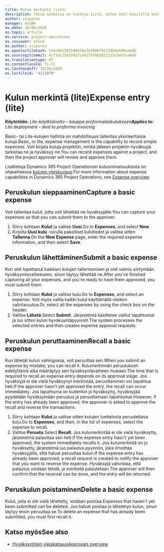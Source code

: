 ```yaml
---
title: Kulun merkintä (lite)
description: Tässä aiheessa on tietoja siitä, miten voit käsitellä kulumerkintöjä lite-ympäristössä.
author: stsporen
manager: AnnBe
ms.date: 10/06/2020
ms.topic: article
ms.service: project-operations
ms.reviewer: kfend
ms.author: stsporen
ms.openlocfilehash: 536c961593599df8e7e2986f92259b0e690eae8b
ms.sourcegitcommit: 4cf1dc1561b92fca4175f0b3813133c5e63ce8e6
ms.translationtype: HT
ms.contentlocale: fi-FI
ms.lasthandoff: 10/28/2020
ms.locfileid: "4121079"
---
```

# <a name="expense-entry-lite"></a><span data-ttu-id="ec43b-103">Kulun merkintä (lite)</span><span class="sxs-lookup"><span data-stu-id="ec43b-103">Expense entry (lite)</span></span>

<span data-ttu-id="ec43b-104">_**Käytetään:** Lite-käyttöönotto – kauppa proformalaskutukseen_</span><span class="sxs-lookup"><span data-stu-id="ec43b-104">_**Applies to:** Lite deployment - deal to proforma invoicing_</span></span>

<span data-ttu-id="ec43b-105">Basic- tai Lite-kulujen hallinta on mahdollisuus tallentaa yksinkertaisia kuluja.</span><span class="sxs-lookup"><span data-stu-id="ec43b-105">Basic, or lite, expense management is the capability to record simple expenses.</span></span> <span data-ttu-id="ec43b-106">Voit kirjata kuluja projektiin, minkä jälkeen projektin hyväksyjä tarkistaa ne ja hyväksyy ne.</span><span class="sxs-lookup"><span data-stu-id="ec43b-106">You can record expenses against a project, and then the project approver will review and approve them.</span></span>

<span data-ttu-id="ec43b-107">Lisätietoja Dynamics 365 Project Operationsin kuluominaisuuksista on ohjeaiheessa [kulujen yleiskuvaus](expense-overview.md).</span><span class="sxs-lookup"><span data-stu-id="ec43b-107">For more information about expense capabilities in Dynamics 365 Project Operations, see [Expense overview](expense-overview.md).</span></span>

## <a name="capture-a-basic-expense"></a><span data-ttu-id="ec43b-108">Peruskulun sieppaaminen</span><span class="sxs-lookup"><span data-stu-id="ec43b-108">Capture a basic expense</span></span>

<span data-ttu-id="ec43b-109">Voit tallentaa kulut, jotta voit lähettää ne hyväksyjälle.</span><span class="sxs-lookup"><span data-stu-id="ec43b-109">You can capture your expenses so that you can submit them to the approver.</span></span>

1. <span data-ttu-id="ec43b-110">Siirry kohtaan **Kulut** ja valitse **Uusi**.</span><span class="sxs-lookup"><span data-stu-id="ec43b-110">Go to **Expenses**, and select **New**.</span></span>
2. <span data-ttu-id="ec43b-111">Kirjoita **Uusi kulu** -sivulla pakolliset kulutiedot ja valitse sitten **Tallenna**.</span><span class="sxs-lookup"><span data-stu-id="ec43b-111">On the **New Expense** page, enter the required expense information, and then select **Save**.</span></span>

## <a name="submit-a-basic-expense"></a><span data-ttu-id="ec43b-112">Peruskulun lähettäminen</span><span class="sxs-lookup"><span data-stu-id="ec43b-112">Submit a basic expense</span></span>

<span data-ttu-id="ec43b-113">Kun olet lopettanut kaikkien kulujen tallentamisen ja olet valmis siirtymään hyväksymisvaiheeseen, sinun täytyy lähettää ne.</span><span class="sxs-lookup"><span data-stu-id="ec43b-113">After you've finished capturing all your expenses, and you're ready to have them approved, you must submit them.</span></span>

1. <span data-ttu-id="ec43b-114">Siirry kohtaan **Kulut** ja valitse kulu.</span><span class="sxs-lookup"><span data-stu-id="ec43b-114">Go to **Expenses**, and select an expense.</span></span> <span data-ttu-id="ec43b-115">Voit myös valita kaikki kulut käyttämällä otsikon valintaruutua.</span><span class="sxs-lookup"><span data-stu-id="ec43b-115">Or, select all the expenses by using the check box on the header.</span></span>
2. <span data-ttu-id="ec43b-116">Valitse **Lähetä**.</span><span class="sxs-lookup"><span data-stu-id="ec43b-116">Select **Submit**.</span></span> <span data-ttu-id="ec43b-117">Järjestelmä käsittelee valitut tapahtumat ja luo sitten kulun hyväksyntäpyynnöt.</span><span class="sxs-lookup"><span data-stu-id="ec43b-117">The system processes the selected entries and then creates expense approval requests.</span></span>

## <a name="recall-a-basic-expense"></a><span data-ttu-id="ec43b-118">Peruskulun peruttaaminen</span><span class="sxs-lookup"><span data-stu-id="ec43b-118">Recall a basic expense</span></span>

<span data-ttu-id="ec43b-119">Kun lähetät kulun vahingossa, voit peruuttaa sen.</span><span class="sxs-lookup"><span data-stu-id="ec43b-119">When you submit an expense by mistake, you can recall it.</span></span> <span data-ttu-id="ec43b-120">Kulumerkinnän peruutuksen edellyttämä aika määräytyy sen hyväksyntävaiheen mukaan.</span><span class="sxs-lookup"><span data-stu-id="ec43b-120">The time that is required to recall an expense entry depends on its approval stage.</span></span>  <span data-ttu-id="ec43b-121">Jos hyväksyjä ei ole vielä hyväksynyt merkintää, peruuttaminen voi tapahtua heti.</span><span class="sxs-lookup"><span data-stu-id="ec43b-121">If the approver hasn't yet approved the entry, the recall can occur immediately.</span></span> <span data-ttu-id="ec43b-122">Jos tapahtuma on kuitenkin jo hyväksytty, hyväksyjää pyydetään hyväksymään peruutus ja peruuttamaan tapahtumat.</span><span class="sxs-lookup"><span data-stu-id="ec43b-122">However, if the entry has already been approved, the approver is asked to approve the recall and reverse the transactions.</span></span>

1. <span data-ttu-id="ec43b-123">Siirry kohtaan **Kulut** ja valitse sitten kulujen luettelosta peruutettava kulu.</span><span class="sxs-lookup"><span data-stu-id="ec43b-123">Go to **Expenses**, and then, in the list of expenses, select the expense to recall.</span></span>
2. <span data-ttu-id="ec43b-124">Valitse **Peruuta**.</span><span class="sxs-lookup"><span data-stu-id="ec43b-124">Select **Recall**.</span></span> <span data-ttu-id="ec43b-125">Jos kulumerkintää ei ole vielä hyväksytty, järjestelmä palauttaa sen heti.</span><span class="sxs-lookup"><span data-stu-id="ec43b-125">If the expense entry hasn't yet been approved, the system immediately recalls it.</span></span> <span data-ttu-id="ec43b-126">Jos kulumerkintä on jo hyväksytty, järjestelmä luo palautus pyynnön, joka ilmoittaa hyväksyjälle, että haluat peruuttaa kulun.</span><span class="sxs-lookup"><span data-stu-id="ec43b-126">If the expense entry has already been approved, a recall request is created to notify the approver that you want to reverse the expense.</span></span> <span data-ttu-id="ec43b-127">Hyväksyjä vahvistaa, että palautus voidaan tehdä, ja merkintä palautetaan.</span><span class="sxs-lookup"><span data-stu-id="ec43b-127">The approver will then confirm that the reversal can be done, and the entry will be returned.</span></span>

## <a name="delete-a-basic-expense"></a><span data-ttu-id="ec43b-128">Peruskulun poistaminen</span><span class="sxs-lookup"><span data-stu-id="ec43b-128">Delete a basic expense</span></span>

<span data-ttu-id="ec43b-129">Kulut, joita ei ole vielä lähetetty, voidaan poistaa.</span><span class="sxs-lookup"><span data-stu-id="ec43b-129">Expenses that haven't yet been submitted can be deleted.</span></span> <span data-ttu-id="ec43b-130">Jos haluat poistaa jo lähetetyn kulun, sinun täytyy ensin peruuttaa se.</span><span class="sxs-lookup"><span data-stu-id="ec43b-130">To delete an expense that has already been submitted, you must first recall it.</span></span>

## <a name="see-also"></a><span data-ttu-id="ec43b-131">Katso myös</span><span class="sxs-lookup"><span data-stu-id="ec43b-131">See also</span></span>

- [<span data-ttu-id="ec43b-132">Hyväksyntöjen yleiskatsaus</span><span class="sxs-lookup"><span data-stu-id="ec43b-132">Approvals overview</span></span>](../approvals/approvals-overview.md)
